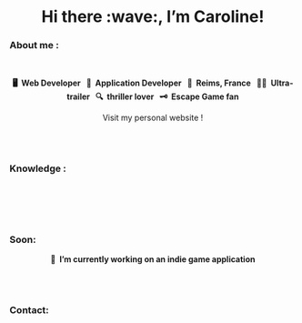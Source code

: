 <h1 align="center">Hi there :wave:, I’m Caroline!</h1>  

### About me :

</br>

**<p align="center">:desktop_computer: &nbsp;Web Developer &nbsp;&nbsp;:iphone: &nbsp;Application Developer &nbsp;&nbsp;:champagne: &nbsp;Reims, France &nbsp;&nbsp;:running_woman: &nbsp;Ultra-trailer &nbsp;&nbsp;:mag: &nbsp;thriller lover &nbsp;&nbsp;:old_key: &nbsp;Escape Game fan</p>**

<p align="center"> 
  <a href="www.caroline-prouve.com" target="_blank" style="text-decoration:none;">Visit my personal website !</a>
</p>

</br>
</br>

<h3>Knowledge :</h3>

<p align="center">
  <a href="mailto:caroline.prouve@gmail.com"><img src="" /></a>&nbsp;&nbsp;&nbsp;&nbsp;
  <a href="https://www.facebook.com/bruno.vitorellitacca"><img src="" /></a>&nbsp;&nbsp;&nbsp;&nbsp;
  <a href="https://www.instagram.com/brunotacca/"><img src="" /></a>&nbsp;&nbsp;&nbsp;&nbsp;
  <a href="https://www.linkedin.com/in/brunotacca/"><img src="" /></a>&nbsp;&nbsp;&nbsp;&nbsp;
</p>

</br>
</br>

<h3>Soon:</h3>

**<p align="center"> 	:hammer: &nbsp;I’m currently working on an indie game application</p>**

</br>
</br>

<h3>Contact:</h3>

<p align="center">
  <a href="mailto:caroline.prouve@gmail.com"><img src="" /></a>&nbsp;&nbsp;&nbsp;&nbsp;
  <a href="https://www.facebook.com/bruno.vitorellitacca"><img src="" /></a>&nbsp;&nbsp;&nbsp;&nbsp;
  <a href="https://www.instagram.com/brunotacca/"><img src="" /></a>&nbsp;&nbsp;&nbsp;&nbsp;
  <a href="https://www.linkedin.com/in/brunotacca/"><img src="" /></a>&nbsp;&nbsp;&nbsp;&nbsp;
</p>

[about_me_anchor]: ###aboutme--








